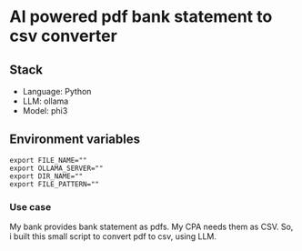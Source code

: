 # AI powered pdf bank statement to csv converter

## Stack

- Language: Python
- LLM: ollama
- Model: phi3

## Environment variables

```
export FILE_NAME=""
export OLLAMA_SERVER=""
export DIR_NAME=""
export FILE_PATTERN=""
```

### Use case

My bank provides bank statement as pdfs. My CPA needs them as CSV. So, i built this small script to convert pdf to csv,
using LLM.
